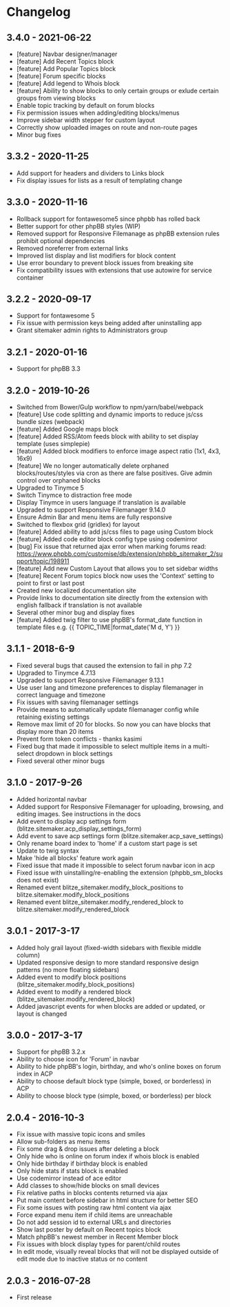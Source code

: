 # Changelog

## 3.4.0 - 2021-06-22

-   [feature] Navbar designer/manager
-   [feature] Add Recent Topics block
-   [feature] Add Popular Topics block
-   [feature] Forum specific blocks
-   [feature] Add legend to Whois block
-   [feature] Ability to show blocks to only certain groups or exlude certain groups from viewing blocks
-   Enable topic tracking by default on forum blocks
-   Fix permission issues when adding/editing blocks/menus
-   Improve sidebar width stepper for custom layout
-   Correctly show uploaded images on route and non-route pages
-   Minor bug fixes

## 3.3.2 - 2020-11-25

-   Add support for headers and dividers to Links block
-   Fix display issues for lists as a result of templating change

## 3.3.0 - 2020-11-16

-   Rollback support for fontawesome5 since phpbb has rolled back
-   Better support for other phpBB styles (WIP)
-   Removed support for Responsive Filemanage as phpBB extension rules prohibit optional dependencies
-   Removed noreferrer from external links
-   Improved list display and list modifiers for block content
-   Use error boundary to prevent block issues from breaking site
-   Fix compatibility issues with extensions that use autowire for service container

## 3.2.2 - 2020-09-17

-   Support for fontawesome 5
-   Fix issue with permission keys being added after uninstalling app
-   Grant sitemaker admin rights to Administrators group

## 3.2.1 - 2020-01-16

-   Support for phpBB 3.3

## 3.2.0 - 2019-10-26

-   Switched from Bower/Gulp workflow to npm/yarn/babel/webpack
-   [feature] Use code splitting and dynamic imports to reduce js/css bundle sizes (webpack)
-   [feature] Added Google maps block
-   [feature] Added RSS/Atom feeds block with ability to set display template (uses simplepie)
-   [feature] Added block modifiers to enforce image aspect ratio (1x1, 4x3, 16x9)
-   [feature] We no longer automatically delete orphaned blocks/routes/styles via cron as there are false positives. Give admin control over orphaned blocks
-   Upgraded to Tinymce 5
-   Switch Tinymce to distraction free mode
-   Display Tinymce in users language if translation is available
-   Upgraded to support Responsive Filemanager 9.14.0
-   Ensure Admin Bar and menu items are fully responsive
-   Switched to flexbox grid (gridlex) for layout
-   [feature] Added ability to add js/css files to page using Custom block
-   [feature] Added code editor block config type using codemirror
-   [bug] Fix issue that returned ajax error when marking forums read: https://www.phpbb.com/customise/db/extension/phpbb_sitemaker_2/support/topic/198911
-   [feature] Add new Custom Layout that allows you to set sidebar widths
-   [feature] Recent Forum topics block now uses the 'Context' setting to point to first or last post
-   Created new localized documentation site
-   Provide links to documentation site directly from the extension with english fallback if translation is not available
-   Several other minor bug and display fixes
-   [feature] Added twig filter to use phpBB's format_date function in template files e.g. {{ TOPIC_TIME|format_date('M d, Y') }}

## 3.1.1 - 2018-6-9

-   Fixed several bugs that caused the extension to fail in php 7.2
-   Upgraded to Tinymce 4.7.13
-   Upgraded to support Responsive Filemanager 9.13.1
-   Use user lang and timezone preferences to display filemanager in correct language and timezone
-   Fix issues with saving filemanager settings
-   Provide means to automatically update filemanager config while retaining existing settings
-   Remove max limit of 20 for blocks. So now you can have blocks that display more than 20 items
-   Prevent form token conflicts - thanks kasimi
-   Fixed bug that made it impossible to select multiple items in a multi-select dropdown in block settings
-   Fixed several other minor bugs

## 3.1.0 - 2017-9-26

-   Added horizontal navbar
-   Added support for Responsive Filemanager for uploading, browsing, and editing images. See instructions in the docs
-   Add event to display acp settings form (blitze.sitemaker.acp_display_settings_form)
-   Add event to save acp settings form (blitze.sitemaker.acp_save_settings)
-   Only rename board index to 'home' if a custom start page is set
-   Update to twig syntax
-   Make 'hide all blocks' feature work again
-   Fixed issue that made it impossible to select forum navbar icon in acp
-   Fixed issue with uinstalling/re-enabling the extension (phpbb_sm_blocks does not exist)
-   Renamed event blitze_sitemaker.modify_block_positions to blitze.sitemaker.modify_block_positions
-   Renamed event blitze_sitemaker.modify_rendered_block to blitze.sitemaker.modify_rendered_block

## 3.0.1 - 2017-3-17

-   Added holy grail layout (fixed-width sidebars with flexible middle column)
-   Updated responsive design to more standard responsive design patterns (no more floating sidebars)
-   Added event to modify block positions (blitze_sitemaker.modify_block_positions)
-   Added event to modify a rendered block (blitze_sitemaker.modify_rendered_block)
-   Added javascript events for when blocks are added or updated, or layout is changed

## 3.0.0 - 2017-3-17

-   Support for phpBB 3.2.x
-   Ability to choose icon for 'Forum' in navbar
-   Ability to hide phpBB's login, birthday, and who's online boxes on forum index in ACP
-   Ability to choose default block type (simple, boxed, or borderless) in ACP
-   Ability to choose block type (simple, boxed, or borderless) per block

## 2.0.4 - 2016-10-3

-   Fix issue with massive topic icons and smiles
-   Allow sub-folders as menu items
-   Fix some drag & drop issues after deleting a block
-   Only hide who is online on forum index if whois block is enabled
-   Only hide birthday if birthday block is enabled
-   Only hide stats if stats block is enabled
-   Use codemirror instead of ace editor
-   Add classes to show/hide blocks on small devices
-   Fix relative paths in blocks contents returned via ajax
-   Put main content before sidebar in html structure for better SEO
-   Fix some issues with posting raw html content via ajax
-   Force expand menu item if child items are unreachable
-   Do not add session id to external URLs and directories
-   Show last poster by default on Recent topics block
-   Match phpBB's newest member in Recent Member block
-   Fix issues with block display types for parent/child routes
-   In edit mode, visually reveal blocks that will not be displayed outside of edit mode due to inactive status or no content

## 2.0.3 - 2016-07-28

-   First release
